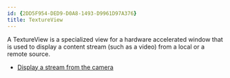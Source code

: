 ```yaml
---
id: {2DD5F954-DED9-D0A8-1493-D9961D97A376}  
title: TextureView  
---
```


A TextureView is a specialized view for a hardware accelerated window that is
used to display a content stream (such as a video) from a local or a remote
source.

-   [Display a stream from the camera](/recipes/android/other_ux/textureview/display_a_stream_from_the_camera)
